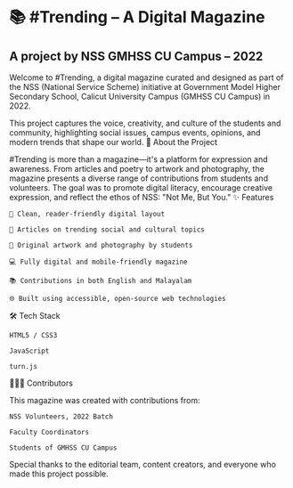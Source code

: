 # 📚 #Trending – A Digital Magazine

## A project by NSS GMHSS CU Campus – 2022

Welcome to #Trending, a digital magazine curated and designed as part of the NSS (National Service Scheme) initiative at Government Model Higher Secondary School, Calicut University Campus (GMHSS CU Campus) in 2022.

This project captures the voice, creativity, and culture of the students and community, highlighting social issues, campus events, opinions, and modern trends that shape our world.
📌 About the Project

#Trending is more than a magazine—it's a platform for expression and awareness. From articles and poetry to artwork and photography, the magazine presents a diverse range of contributions from students and volunteers. The goal was to promote digital literacy, encourage creative expression, and reflect the ethos of NSS: "Not Me, But You."
✨ Features

    🎨 Clean, reader-friendly digital layout

    📰 Articles on trending social and cultural topics

    📸 Original artwork and photography by students

    💻 Fully digital and mobile-friendly magazine

    📚 Contributions in both English and Malayalam

    🌐 Built using accessible, open-source web technologies

🛠️ Tech Stack

    HTML5 / CSS3

    JavaScript

    turn.js

🧑‍🤝‍🧑 Contributors

This magazine was created with contributions from:

    NSS Volunteers, 2022 Batch

    Faculty Coordinators

    Students of GMHSS CU Campus

Special thanks to the editorial team, content creators, and everyone who made this project possible.
